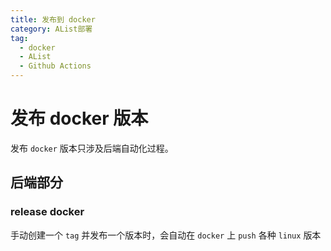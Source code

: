 ```yaml
---
title: 发布到 docker
category: AList部署
tag:
  - docker
  - AList
  - Github Actions
---
```


# 发布 docker 版本
发布 `docker` 版本只涉及后端自动化过程。

## 后端部分
### release docker
手动创建一个 `tag` 并发布一个版本时，会自动在 `docker` 上 `push` 各种 `linux` 版本
